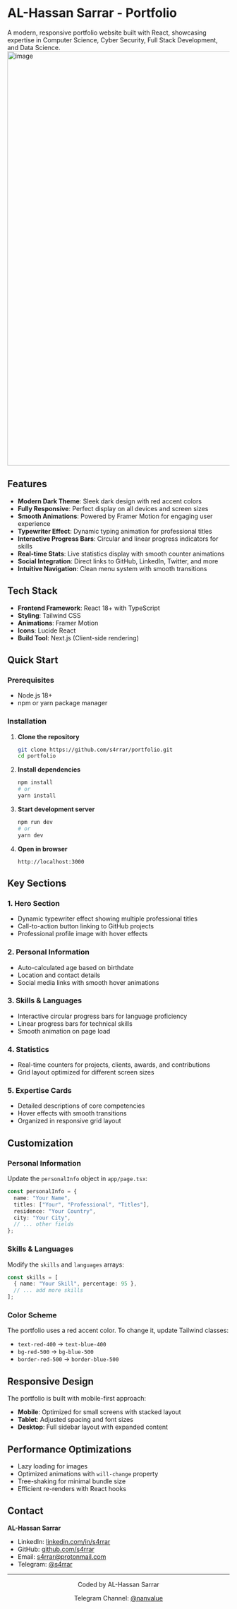 # AL-Hassan Sarrar - Portfolio

A modern, responsive portfolio website built with React, showcasing expertise in Computer Science, Cyber Security, Full Stack Development, and Data Science.
<img width="1919" height="939" alt="image" src="https://github.com/user-attachments/assets/d917cc07-fddd-4158-ab2d-31e5a5e43444" />

## Features

- **Modern Dark Theme**: Sleek dark design with red accent colors
- **Fully Responsive**: Perfect display on all devices and screen sizes
- **Smooth Animations**: Powered by Framer Motion for engaging user experience
- **Typewriter Effect**: Dynamic typing animation for professional titles
- **Interactive Progress Bars**: Circular and linear progress indicators for skills
- **Real-time Stats**: Live statistics display with smooth counter animations
- **Social Integration**: Direct links to GitHub, LinkedIn, Twitter, and more
- **Intuitive Navigation**: Clean menu system with smooth transitions

## Tech Stack

- **Frontend Framework**: React 18+ with TypeScript
- **Styling**: Tailwind CSS
- **Animations**: Framer Motion
- **Icons**: Lucide React
- **Build Tool**: Next.js (Client-side rendering)

## Quick Start

### Prerequisites

- Node.js 18+ 
- npm or yarn package manager

### Installation

1. **Clone the repository**
   ```bash
   git clone https://github.com/s4rrar/portfolio.git
   cd portfolio
   ```

2. **Install dependencies**
   ```bash
   npm install
   # or
   yarn install
   ```

3. **Start development server**
   ```bash
   npm run dev
   # or
   yarn dev
   ```

4. **Open in browser**
   ```
   http://localhost:3000
   ```

## Key Sections

### 1. **Hero Section**
- Dynamic typewriter effect showing multiple professional titles
- Call-to-action button linking to GitHub projects
- Professional profile image with hover effects

### 2. **Personal Information**
- Auto-calculated age based on birthdate
- Location and contact details
- Social media links with smooth hover animations

### 3. **Skills & Languages**
- Interactive circular progress bars for language proficiency
- Linear progress bars for technical skills
- Smooth animation on page load

### 4. **Statistics**
- Real-time counters for projects, clients, awards, and contributions
- Grid layout optimized for different screen sizes

### 5. **Expertise Cards**
- Detailed descriptions of core competencies
- Hover effects with smooth transitions
- Organized in responsive grid layout

## Customization

### Personal Information
Update the `personalInfo` object in `app/page.tsx`:

```typescript
const personalInfo = {
  name: "Your Name",
  titles: ["Your", "Professional", "Titles"],
  residence: "Your Country",
  city: "Your City",
  // ... other fields
};
```

### Skills & Languages
Modify the `skills` and `languages` arrays:

```typescript
const skills = [
  { name: "Your Skill", percentage: 95 },
  // ... add more skills
];
```

### Color Scheme
The portfolio uses a red accent color. To change it, update Tailwind classes:
- `text-red-400` → `text-blue-400`
- `bg-red-500` → `bg-blue-500`
- `border-red-500` → `border-blue-500`

## Responsive Design

The portfolio is built with mobile-first approach:
- **Mobile**: Optimized for small screens with stacked layout
- **Tablet**: Adjusted spacing and font sizes
- **Desktop**: Full sidebar layout with expanded content

## Performance Optimizations

- Lazy loading for images
- Optimized animations with `will-change` property
- Tree-shaking for minimal bundle size
- Efficient re-renders with React hooks


## Contact

**AL-Hassan Sarrar**
- LinkedIn: [linkedin.com/in/s4rrar](https://www.linkedin.com/in/s4rrar)
- GitHub: [github.com/s4rrar](https://github.com/s4rrar)
- Email: s4rrar@protonmail.com
- Telegram: [@s4rrar](https://t.me/s4rrar)

---

<div align="center">
  <p>Coded by AL-Hassan Sarrar</p>
  <p>Telegram Channel: <a href="https://t.me/nanvalue">@nanvalue</a></p>
</div>
